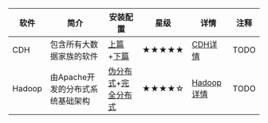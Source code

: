 
|软件|简介|安装配置|星级|详情|注释|
|---|---|---|---|---|---|
|CDH|包含所有大数据家族的软件|[上篇](https://github.com/asin929/linux-software/blob/master/Big-Data/CDH/CDH-install-1.md)+[下篇](https://github.com/asin929/linux-software/blob/master/Big-Data/CDH/CDH-install-2.md)|★★★★★|[CDH详情](https://github.com/asin929/linux-software/blob/master/Big-Data/CDH/CDH.md)|TODO|
|Hadoop|由Apache开发的分布式系统基础架构|[伪分布式](https://github.com/asin929/linux-software/blob/master/Big-Data/Hadoop/Hadoop-install-pseudo-distributed.md)+[完全分布式](https://github.com/asin929/linux-software/blob/master/Big-Data/Hadoop/Hadoop-install-fully-distributed.md)|★★★★☆|[Hadoop详情](https://github.com/asin929/linux-software/blob/master/Big-Data/Hadoop/Hadoop.md)|TODO|  
